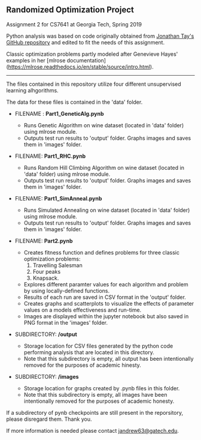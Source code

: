 
## Randomized Optimization Project
Assignment 2 for CS7641 at Georgia Tech, Spring 2019

Python analysis was based on code originally obtained from [Jonathan Tay's GitHub repository](https://github.com/JonathanTay/CS-7641-assignment-2) and edited to fit the needs of this assignment.

Classic optimization problems partly modeled after Genevieve Hayes' examples in her [mlrose documentation]
(https://mlrose.readthedocs.io/en/stable/source/intro.html). 
***

The files contained in this repository utilize four different unsupervised learning alhgorithms.

The data for these files is contained in the 'data' folder.

- FILENAME : **Part1_GeneticAlg.pynb**
  * Runs Genetic Algorithm on wine dataset (located in 'data' folder) using mlrose module. 
  * Outputs test run results to 'output' folder. Graphs images and saves them in 'images' folder.

- FILENAME: **Part1_RHC.pynb**
  * Runs Random Hill Climbing Algorithm on wine dataset (located in 'data' folder) using mlrose module. 
  * Outputs test run results to 'output' folder. Graphs images and saves them in 'images' folder.

- FILENAME: **Part1_SimAnneal.pynb**
  * Runs Simulated Annealing on wine dataset (located in 'data' folder) using mlrose module. 
  * Outputs test run results to 'output' folder. Graphs images and saves them in 'images' folder.

- FILENAME: **Part2.pynb**
  * Creates fitness function and defines problems for three classic optimization problems: 
    1. Travelling Salesman
    2. Four peaks
    3. Knapsack. 
  * Explores different paramter values for each algorithm and problem by using locally-defined functions. 
  * Results of each run are saved in CSV format in the 'output' folder.
  * Creates graphs and scatterplots to visualize the effects of parameter values on a models effectiveness and run-time.    
  * Images are displayed within the jupyter notebook but also saved in PNG format in the 'images' folder. 

- SUBDIRECTORY: **/output** 
  * Storage location for CSV files generated by the python code performing analysis that are located in this directory. 
  * Note that this subdirectory is empty, all output has been intentionally removed for the purposes of academic hinesty.

- SUBDIRECTORY: **/images**
  * Storage location for graphs created by .pynb files in this folder. 
  * Note that this subdirectory is empty, all images have been intentionally removed for the purposes of academic honesty.

If a subdirectory of pynb checkpoints are still present in the reporsitory, please disregard them. Thank you.

If more information is needed please contact jandrew63@gatech.edu.



